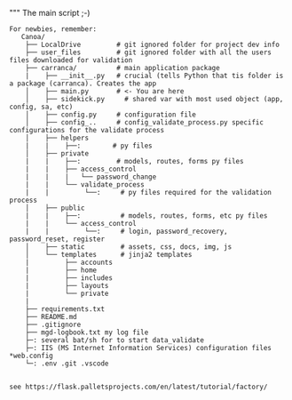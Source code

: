 
"""
    The main script ;-)

    For newbies, remember:
       Canoa/
        ├── LocalDrive         # git ignored folder for project dev info
        ├── user_files         # git ignored folder with all the users files downloaded for validation
        ├── carranca/          # main application package
        |    ├── __init__.py   # crucial (tells Python that tis folder is a package (carranca). Creates the app
        │    ├── main.py       # <- You are here
        │    ├── sidekick.py     # shared var with most used object (app, config, sa, etc)
        │    ├── config.py     # configuration file
        │    ├── config_..     # config_validate_process.py specific configurations for the validate process
        │    ├── helpers
        |    |    ├──:        # py files
        │    ├── private
        |    |    ├──:         # models, routes, forms py files
        |    |    ├── access_control
        |    |    |   └── password_change
        |    |    └── validate_process
        |    |         └──:     # py files required for the validation process
        │    ├── public
        |    |    ├──:          # models, routes, forms, etc py files
        |    |    └── access_control
        |    |         └──:     # login, password_recovery, password_reset, register
        │    ├── static         # assets, css, docs, img, js
        │    └── templates      # jinja2 templates
        |         ├── accounts
        |         ├── home
        |         ├── includes
        |         ├── layouts
        |         └── private
        |
        ├── requirements.txt
        ├── README.md
        ├── .gitignore
        ├── mgd-logbook.txt my log file
        ├─: several bat/sh for to start data_validate
        ├─: IIS (MS Internet Information Services) configuration files *web.config
        └─: .env .git .vscode


    see https://flask.palletsprojects.com/en/latest/tutorial/factory/


